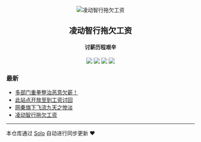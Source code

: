 <p align="center"><img alt="凌动智行拖欠工资" src="https://static.b3log.org/images/brand/solo-32.png"></p><h2 align="center">
凌动智行拖欠工资
</h2>

<h4 align="center">讨薪历程艰辛</h4>
<p align="center"><a title="凌动智行拖欠工资" target="_blank" href="https://github.com/lkmforward/solo-blog"><img src="https://img.shields.io/github/last-commit/lkmforward/solo-blog.svg?style=flat-square&color=FF9900"></a>
<a title="GitHub repo size in bytes" target="_blank" href="https://github.com/lkmforward/solo-blog"><img src="https://img.shields.io/github/repo-size/lkmforward/solo-blog.svg?style=flat-square"></a>
<a title="Solo Version" target="_blank" href="https://github.com/b3log/solo/releases"><img src="https://img.shields.io/badge/solo-3.6.6-f1e05a.svg?style=flat-square&color=blueviolet"></a>
<a title="Hits" target="_blank" href="https://github.com/b3log/hits"><img src="https://hits.b3log.org/lkmforward/solo-blog.svg"></a></p>

### 最新

* [多部门重拳整治恶意欠薪！](https://www.lkmotion.cn/articles/2019/10/31/1572486872839.html)
* [此站点开放至到工资讨回](https://www.lkmotion.cn/articles/2019/10/30/1572420085667.html)
* [网秦旗下飞流九天之惨淡](https://www.lkmotion.cn/articles/2019/10/30/1572405405398.html)
* [凌动智行拖欠工资](https://www.lkmotion.cn/articles/2019/10/29/1572345892814.html)



---

本仓库通过 [Solo](https://github.com/b3log/solo) 自动进行同步更新 ❤️ 
